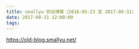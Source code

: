 ```yaml
---
title: smallyu 的旧博客（2016-05-23 至 2017-08-31）
date: 2017-08-31 12:00:00
tags:
---
```


<https://old-blog.smallyu.net/>

